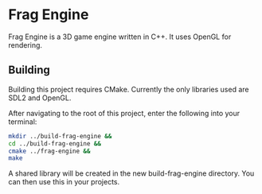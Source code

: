 Frag Engine
===========

Frag Engine is a 3D game engine written in C++. It uses OpenGL for rendering.

Building
--------

Building this project requires CMake. Currently the only libraries used are
SDL2 and OpenGL.

After navigating to the root of this project, enter the following into your
terminal:

```sh
mkdir ../build-frag-engine &&
cd ../build-frag-engine &&
cmake ../frag-engine &&
make
```

A shared library will be created in the new build-frag-engine directory. You can
then use this in your projects.

